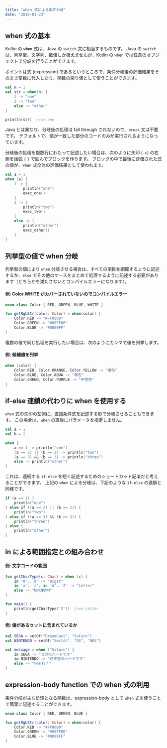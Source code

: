 ```yaml
---
title: "when 式による条件分岐"
date: "2019-01-23"
---
```


when 式の基本
----

Kotlin の **`when`** 式は、Java の `switch` 文に相当するものです。
Java の `switch` は、列挙型、文字列、数値しか扱えませんが、Kotlin の `when` では任意のオブジェクトで分岐を行うことができます。

ポイントは式 (expression) であるというところで、条件分岐後の評価結果をそのまま変数に代入したり、関数の戻り値として使うことができます。

```kotlin
val n = 1
val str = when(n) {
    1 -> "one"
    2 -> "two"
    else -> "other"
}

println(str)  //=> one
```

Java とは異なり、分岐後の処理は fall through されないので、`break` 文は不要です。
デフォルトで、値が一致した部分のコードのみが実行されるようになっています。

分岐後の処理を複数行にわたって記述したい場合は、次のように矢印 (`->`) の右側を括弧 `{` `}` で囲んでブロックを作ります。
ブロックの中で最後に評価された式の値が、`when` 式全体の評価結果として使われます。

```kotlin
val a = 1
when (a) {
    1 -> {
        println("one")
        exec_one()
    }
    2 -> {
        println("two")
        exec_two()
    }
    else -> {
        println("other")
        exec_other()
    }
}
```


列挙型の値で when 分岐
----

列挙型の値により `when` 分岐させる場合は、すべての項目を網羅するように記述するか、`else` でその他のケースをまとめて処理するように記述する必要があります（どちらかを満たさないとコンパイルエラーになります）。

#### 例: Color.WHITE がカバーされていないのでコンパイルエラー

```kotlin
enum class Color { RED, GREEN, BLUE, WHITE }

fun getRgbStr(color: Color) = when(color) {
    Color.RED -> "#FF0000"
    Color.GREEN -> "#00FF00"
    Color.BLUE -> "#0000FF"
}
```

複数の値で同じ処理を実行したい場合は、次のようにカンマで値を列挙します。

#### 例: 候補値を列挙

```kotlin
when (color) {
    Color.RED, Color.ORANGE, Color.YELLOW -> "暖色"
    Color.BLUE, Color.AQUA -> "寒色"
    Color.GREEN, Color.PURPLE -> "中性色"
}
```


if-else 連鎖の代わりに when を使用する
----

`when` 式の矢印の左側に、直接条件式を記述する形で分岐させることもできます。
この場合は、`when` の直後にパラメータを指定しません。

```kotlin
val a = 1
val b = 2

when {
    a == 1 -> println("one")
    (a == 2) || (b == 2) -> println("two")
    (a == 3) && (b == 3) -> println("three")
    else -> println("other")
}
```

これは、連続する `if-else` を短く記述するためのショートカット記法だと考えることができます。
上記の `when` による分岐は、下記のような `if-else` の連鎖と同様です。

```kotlin
if (a == 1) {
    println("one")
} else if ((a == 2) || (b == 2)) {
    println("two")
} else if ((a == 3) && (b == 3)) {
    println("three")
} else {
    println("other")
}
```


in による範囲指定との組み合わせ
----

#### 例: 文字コードの範囲

```kotlin
fun getCharType(c: Char) = when (c) {
    in '0'..'9' -> "Digit"
    in 'a'..'z', in 'A'..'Z' -> "Letter"
    else -> "UNKNOWN"
}

fun main() {
    println(getCharType('X'))  //=> Letter
}
```

#### 例: 値があるセットに含まれているか

```kotlin
val SEGA = setOf("DreamCast", "Saturn")
val NINTENDO = setOf("Switch", "DS", "NES")

val message = when ("Saturn") {
    in SEGA -> "セガのハードです"
    in NINTENDO -> "任天堂のハードです"
    else -> "何それ？"
}
```


expression-body function での when 式の利用
----

条件分岐が主な処理となる関数は、expression-body として `when` 式を使うことで簡潔に記述することができます。

```kotlin
enum class Color { RED, GREEN, BLUE }

fun getRgbStr(color: Color) = when(color) {
    Color.RED -> "#FF0000"
    Color.GREEN -> "#00FF00"
    Color.BLUE -> "#0000FF"
}
```


